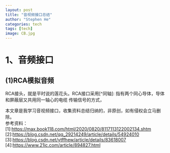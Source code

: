 ```yaml
---
layout: post
title: "音视频接口总结"
author: "Stephen He"
categories: tech
tags: [tech]
image: CB.jpg
---
```

# 1、音频接口  
## (1)RCA模拟音频  
RCA接头，就是平时说的莲花头。RCA接口采用[^同轴]: 指有两个同心导体，导体和屏蔽层又共用同一轴心的电缆
传输信号的方式，


本文章是我学习音视频接口，收集资料总结归纳的，非原创，如有侵权会立马删除。  
参考资料：  
[1]:https://max.book118.com/html/2020/0820/8117113122002134.shtm  
[2]:https://blog.csdn.net/qq_29214249/article/details/54924010  
[3]:https://blog.csdn.net/ytffhew/article/details/83618007  
[4]:https://www.21ic.com/article/894827.html  
